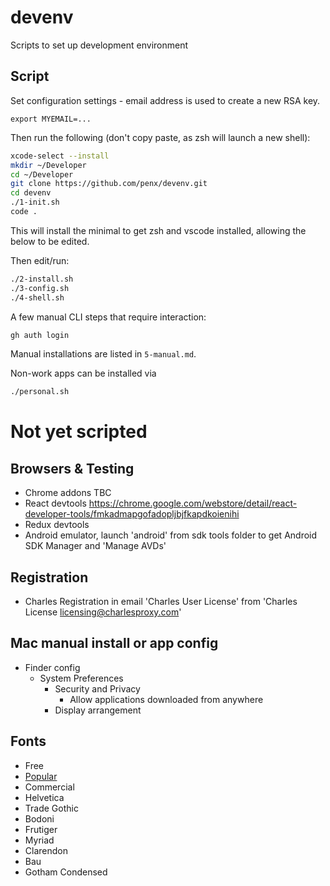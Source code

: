 # devenv

Scripts to set up development environment

## Script

Set configuration settings - email address is used to create a new RSA key.

```
export MYEMAIL=...
```

Then run the following (don't copy paste, as zsh will launch a new shell):

```sh
xcode-select --install
mkdir ~/Developer
cd ~/Developer
git clone https://github.com/penx/devenv.git
cd devenv
./1-init.sh
code .
```

This will install the minimal to get zsh and vscode installed, allowing the below to be edited.

Then edit/run:

```sh
./2-install.sh
./3-config.sh
./4-shell.sh
```

A few manual CLI steps that require interaction:

```sh
gh auth login
```

Manual installations are listed in `5-manual.md`.

Non-work apps can be installed via

```sh
./personal.sh
```

# Not yet scripted

## Browsers & Testing

 - Chrome addons TBC
  - React devtools https://chrome.google.com/webstore/detail/react-developer-tools/fmkadmapgofadopljbjfkapdkoienihi
  - Redux devtools
 - Android emulator, launch 'android' from sdk tools folder to get Android SDK Manager and 'Manage AVDs'

## Registration
 - Charles Registration in email 'Charles User License' from 'Charles License <licensing@charlesproxy.com>'

## Mac manual install or app config

 - Finder config
   - System Preferences
     - Security and Privacy
       - Allow applications downloaded from anywhere
     - Display arrangement

## Fonts

 - Free
  - [Popular](http://www.fontsquirrel.com/fonts/list/popular)
 - Commercial
  - Helvetica
  - Trade Gothic
  - Bodoni
  - Frutiger
  - Myriad
  - Clarendon
  - Bau
  - Gotham Condensed

